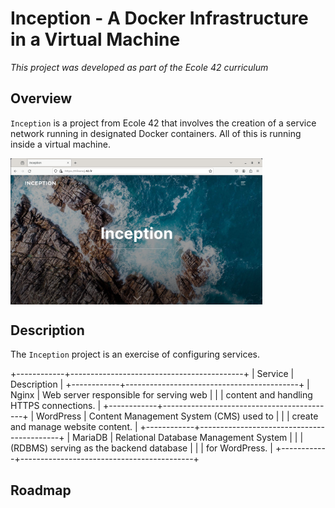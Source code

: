 # Inception - A Docker Infrastructure in a Virtual Machine

*This project was developed as part of the Ecole 42 curriculum*

## Overview

`Inception` is a project from Ecole 42 that involves the creation of a service network running in designated Docker containers. All of this is running inside a virtual machine.

<img src="imgs/inception.png" width="80%" align="center">

## Description

The `Inception` project is an exercise of configuring services.

+------------+-------------------------------------------+
| Service    | Description                               |
+------------+-------------------------------------------+
| Nginx      | Web server responsible for serving web     |
|            | content and handling HTTPS connections.    |
+------------+-------------------------------------------+
| WordPress  | Content Management System (CMS) used to    |
|            | create and manage website content.         |
+------------+-------------------------------------------+
| MariaDB    | Relational Database Management System     |
|            | (RDBMS) serving as the backend database   |
|            | for WordPress.                            |
+------------+-------------------------------------------+

## Roadmap
